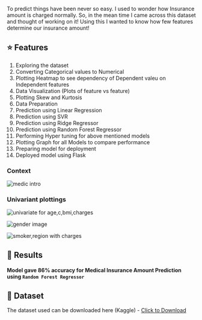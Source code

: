 

To predict things have been never so easy. I used to wonder how Insurance amount is charged normally. So, in the mean time I came across this dataset and thought of working on it! Using this I wanted to know how few features determine our insurance amount! 
 


## :star: Features
<ol>
    <li>Exploring the dataset</li>
    <li>Converting Categorical values to Numerical</li>
    <li>Plotting Heatmap to see dependency of Dependent valeu on Independent features</li>
    <li>Data Visualization (Plots of feature vs feature)</li>
    <li>Plotting Skew and Kurtosis</li>
    <li>Data Preparation</li>
    <li>Prediction using Linear Regression</li>
    <li>Prediction using SVR</li>
    <li>Prediction using Ridge Regressor</li>
    <li>Prediction using Random Forest Regressor</li>
    <li>Performing Hyper tuning for above mentioned models</li>
    <li>Plotting Graph for all Models to compare performance</li>
    <li>Preparing model for deployment</li>
    <li>Deployed model using Flask</li>
</ol>

### Context
![medic intro](https://user-images.githubusercontent.com/100552311/177735091-66584087-a5e3-4248-b967-b811463b522d.png)

### Univariant plottings

![univariate for age,c,bmi,charges](https://user-images.githubusercontent.com/100552311/177735442-10a2bb79-b673-44b2-9956-cac2bf55f933.png)

![gender image](https://user-images.githubusercontent.com/100552311/177735600-6c3bf41c-2815-468e-bf56-b91538229049.png)

![smoker,region with charges](https://user-images.githubusercontent.com/100552311/177735723-958949cf-75df-4106-9c31-668d534a82e4.png)


## :key: Results

####  Model gave 86% accuracy for Medical Insurance Amount Prediction using <code>Random Forest Regressor</code>


## :file_folder: Dataset
The dataset used can be downloaded here (Kaggle) - [Click to Download](https://www.kaggle.com/mirichoi0218/insurance)

